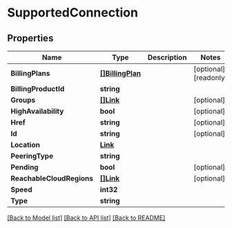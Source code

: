 # SupportedConnection

## Properties

Name | Type | Description | Notes
------------ | ------------- | ------------- | -------------
**BillingPlans** | [**[]BillingPlan**](BillingPlan.md) |  | [optional] [readonly] 
**BillingProductId** | **string** |  | 
**Groups** | [**[]Link**](Link.md) |  | [optional] 
**HighAvailability** | **bool** |  | [optional] 
**Href** | **string** |  | [optional] 
**Id** | **string** |  | [optional] 
**Location** | [**Link**](Link.md) |  | 
**PeeringType** | **string** |  | 
**Pending** | **bool** |  | [optional] 
**ReachableCloudRegions** | [**[]Link**](Link.md) |  | [optional] 
**Speed** | **int32** |  | 
**Type** | **string** |  | 

[[Back to Model list]](../README.md#documentation-for-models) [[Back to API list]](../README.md#documentation-for-api-endpoints) [[Back to README]](../README.md)



